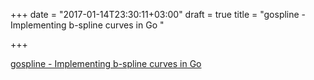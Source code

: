 +++
date = "2017-01-14T23:30:11+03:00"
draft = true
title = "gospline - Implementing b-spline curves in Go "

+++

<p><a href="https://t.co/dpau9xL0No">gospline - Implementing b-spline curves in Go </a></p>
